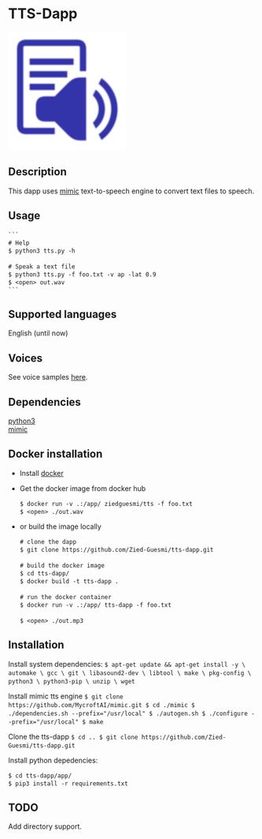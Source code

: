 # TTS-Dapp

![dapp logo](./logo.svg)


## Description
This dapp uses [mimic](https://github.com/MycroftAI/mimic) text-to-speech engine to convert text files to speech.  

## Usage
    ```
    # Help
    $ python3 tts.py -h

    # Speak a text file
    $ python3 tts.py -f foo.txt -v ap -lat 0.9
    $ <open> out.wav
    ```

## Supported languages
English (until now)

## Voices
See voice samples [here](https://github.com/Zied-Guesmi/tts-dapp.git).

## Dependencies
[python3](https://www.python.org/)  
[mimic](https://github.com/MycroftAI/mimic)  

## Docker installation
* Install [docker](https://docs.docker.com/install/)
* Get the docker image from docker hub
    ```
    $ docker run -v .:/app/ ziedguesmi/tts -f foo.txt
    $ <open> ./out.wav
    ```

* or build the image locally
    ```
    # clone the dapp
    $ git clone https://github.com/Zied-Guesmi/tts-dapp.git

    # build the docker image
    $ cd tts-dapp/
    $ docker build -t tts-dapp .

    # run the docker container
    $ docker run -v .:/app/ tts-dapp -f foo.txt

    $ <open> ./out.mp3
    ```

## Installation
Install system dependencies:
    ```
    $ apt-get update && apt-get install -y \
        automake \
        gcc \
        git \
        libasound2-dev \
        libtool \
        make \
        pkg-config \
        python3 \
        python3-pip \
        unzip \
        wget
    ```

Install mimic tts engine
    ```
    $ git clone https://github.com/MycroftAI/mimic.git
    $ cd ./mimic
    $ ./dependencies.sh --prefix="/usr/local"
    $ ./autogen.sh
    $ ./configure --prefix="/usr/local"
    $ make
    ```

Clone the tts-dapp
    ```
    $ cd ..
    $ git clone https://github.com/Zied-Guesmi/tts-dapp.git
    ```

Install python depedencies:

    $ cd tts-dapp/app/
    $ pip3 install -r requirements.txt


## TODO
Add directory support.